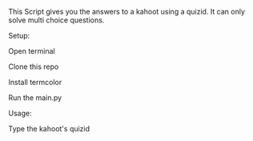 This Script gives you the answers to a kahoot using a quizid.
It can only solve multi choice questions.


Setup:


Open terminal


Clone this repo


Install termcolor


Run the main.py



Usage:


Type the kahoot's quizid
